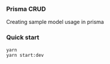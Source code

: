 ### Prisma CRUD

Creating sample model usage in prisma

### Quick start

```sh
yarn
yarn start:dev
```
